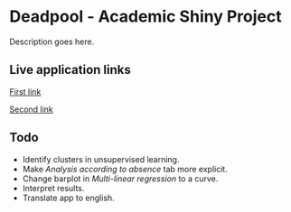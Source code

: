 # Deadpool - Academic Shiny Project
Description goes here.

## Live application links 
[First link](https://achraf-louiza.shinyapps.io/student-grade-prediction/)

[Second link](https://naleck.shinyapps.io/deadpool/)
## Todo
 
- Identify clusters in unsupervised learning.
- Make _Analysis according to absence_ tab more explicit.
- Change barplot in _Multi-linear regression_ to a curve.
- Interpret results.
- Translate app to english.